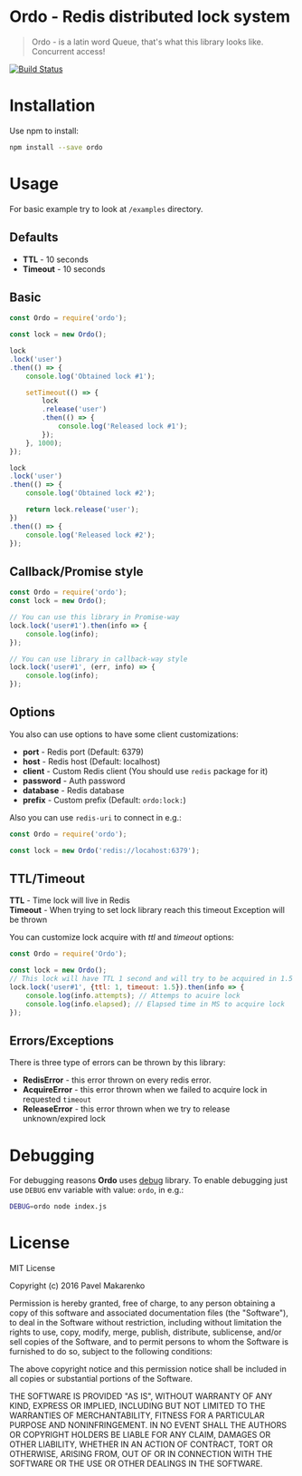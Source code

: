 # Ordo - Redis distributed lock system
> Ordo - is a latin word Queue, that's what this library looks like. Concurrent access!

[![Build Status](https://travis-ci.org/m1ome/ordo.svg?branch=master)](https://travis-ci.org/m1ome/ordo)

# Installation
Use npm to install:
```bash
npm install --save ordo
```

# Usage
For basic example try to look at `/examples` directory.

## Defaults
- **TTL** - 10 seconds
- **Timeout** - 10 seconds

## Basic
```javascript
const Ordo = require('ordo');

const lock = new Ordo();

lock
.lock('user')
.then(() => {
	console.log('Obtained lock #1');

	setTimeout(() => {
		lock
		.release('user')
		.then(() => {
			console.log('Released lock #1');
		});
	}, 1000);
});

lock
.lock('user')
.then(() => {
	console.log('Obtained lock #2');

	return lock.release('user');
})
.then(() => {
	console.log('Released lock #2');
});
```

## Callback/Promise style
```javascript
const Ordo = require('ordo');
const lock = new Ordo();

// You can use this library in Promise-way
lock.lock('user#1').then(info => {
    console.log(info);
});

// You can use library in callback-way style
lock.lock('user#1', (err, info) => {
    console.log(info);
});
```

## Options
You also can use options to have some client customizations:
- **port** - Redis port (Default: 6379)
- **host** - Redis host (Default: localhost)
- **client** - Custom Redis client (You should use `redis` package for it)
- **password** - Auth password
- **database** - Redis database
- **prefix** - Custom prefix (Default: `ordo:lock:`)

Also you can use `redis-uri` to connect in e.g.:
```javascript
const Ordo = require('ordo');

const lock = new Ordo('redis://locahost:6379');
```

## TTL/Timeout
**TTL** - Time lock will live in Redis  
**Timeout** - When trying to set lock library reach this timeout Exception will be thrown

You can customize lock acquire with *ttl* and *timeout* options:
```javascript
const Ordo = require('Ordo');

const lock = new Ordo();
// This lock will have TTL 1 second and will try to be acquired in 1.5 second
lock.lock('user#1', {ttl: 1, timeout: 1.5}).then(info => {
    console.log(info.attempts); // Attemps to acuire lock
    console.log(info.elapsed); // Elapsed time in MS to acquire lock
});
```

## Errors/Exceptions
There is three type of errors can be thrown by this library:
- **RedisError** - this error thrown on every redis error.
- **AcquireError** - this error thrown when we failed to acquire lock in requested `timeout`
- **ReleaseError** - this error thrown when we try to release unknown/expired lock

# Debugging
For debugging reasons **Ordo** uses [debug](https://github.com/visionmedia/debug) library.
To enable debugging just use `DEBUG` env variable with value: `ordo`, in e.g.:
```bash
DEBUG=ordo node index.js
```

# License
MIT License

Copyright (c) 2016 Pavel Makarenko

Permission is hereby granted, free of charge, to any person obtaining a copy
of this software and associated documentation files (the "Software"), to deal
in the Software without restriction, including without limitation the rights
to use, copy, modify, merge, publish, distribute, sublicense, and/or sell
copies of the Software, and to permit persons to whom the Software is
furnished to do so, subject to the following conditions:

The above copyright notice and this permission notice shall be included in all
copies or substantial portions of the Software.

THE SOFTWARE IS PROVIDED "AS IS", WITHOUT WARRANTY OF ANY KIND, EXPRESS OR
IMPLIED, INCLUDING BUT NOT LIMITED TO THE WARRANTIES OF MERCHANTABILITY,
FITNESS FOR A PARTICULAR PURPOSE AND NONINFRINGEMENT. IN NO EVENT SHALL THE
AUTHORS OR COPYRIGHT HOLDERS BE LIABLE FOR ANY CLAIM, DAMAGES OR OTHER
LIABILITY, WHETHER IN AN ACTION OF CONTRACT, TORT OR OTHERWISE, ARISING FROM,
OUT OF OR IN CONNECTION WITH THE SOFTWARE OR THE USE OR OTHER DEALINGS IN THE
SOFTWARE.

